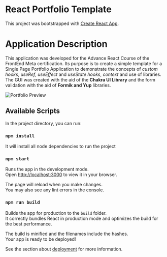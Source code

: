 # React Portfolio Template

This project was bootstrapped with [Create React App](https://github.com/facebook/create-react-app).

# Application Description

This application was developed for the Advance React Course of the FrontEnd Meta certification. Its purpose is to create a simple template for a Single Page Portfolio Application to demonstrate the concepts of *custom hooks*, *useRef*, *useEffect* and *useState hooks*, *context* and use of libraries. The GUI was created with the aid of the **Chakra UI Library** and the form validation with the aid of **Formik and Yup** libraries.


![Portfolio Preview](./public/screenshots/index.png)
## Available Scripts

In the project directory, you can run:

### `npm install`

It will install all node dependencies to run the project

### `npm start`

Runs the app in the development mode.\
Open [http://localhost:3000](http://localhost:3000) to view it in your browser.

The page will reload when you make changes.\
You may also see any lint errors in the console.


### `npm run build`

Builds the app for production to the `build` folder.\
It correctly bundles React in production mode and optimizes the build for the best performance.

The build is minified and the filenames include the hashes.\
Your app is ready to be deployed!

See the section about [deployment](https://facebook.github.io/create-react-app/docs/deployment) for more information.

